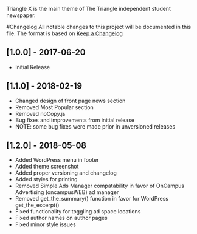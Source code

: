 Triangle X is the main theme of The Triangle independent student newspaper.

#Changelog
All notable changes to this project will be documented in this file.
The format is based on [Keep a Changelog](http://keepachangelog.com/)

## [1.0.0] - 2017-06-20
- Initial Release

## [1.1.0] - 2018-02-19
- Changed design of front page news section
- Removed Most Popular section
- Removed noCopy.js
- Bug fixes and improvements from initial release
- NOTE: some bug fixes were made prior in unversioned releases

## [1.2.0] - 2018-05-08
- Added WordPress menu in footer
- Added theme screenshot
- Added proper versioning and changelog
- Added styles for printing
- Removed Simple Ads Manager compatability in favor of OnCampus Advertising (oncampusWEB) ad manager
- Removed get_the_summary() function in favor for WordPress get_the_excerpt()
- Fixed functionality for toggling ad space locations
- Fixed author names on author pages
- Fixed minor style issues